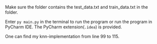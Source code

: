 Make sure the folder contains the test_data.txt and train_data.txt in the folder.

Enter `py main.py` in the terminal to run the program or run the program in PyCharm IDE. The PyCharm extension(`.idea`) is provided.

One can find my knn-implementation from line 99 to 115.